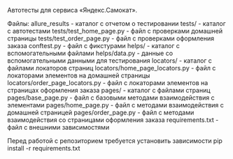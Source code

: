 Автотесты для сервиса «Яндекс.Самокат».

Файлы:
allure_results - каталог с отчетом о тестировании
tests/ - каталог с автотестами
tests/test_home_page.py - файл с проверками домашней страницы
tests/test_order_page.py - файл с проверками оформления заказа
conftest.py - файл с фикстурами
helps/ - каталог с вспомогательными файлами
helps/data.py - данные со вспомогательными данными для тестирования
locators/ - каталог с файлами локаторов страниц
locators/home_page_locators.py - файл с локаторами элементов на домашней страницы
locators/order_page_locators.py - файл с локаторами элементов на страницах оформления заказа
pages/ - каталог с файлами страниц
pages/base_page.py - файл с базовыми методами взаимодействия с элементами
pages/home_page.py - файл с методами взаимодействия с домашней страницей
pages/order_page.py - файл с методами взаимодействия со страницами оформления заказа
requirements.txt - файл с внешними зависимостями

Перед работой с репозиторием требуется установить зависимости
pip install -r requirements.txt
